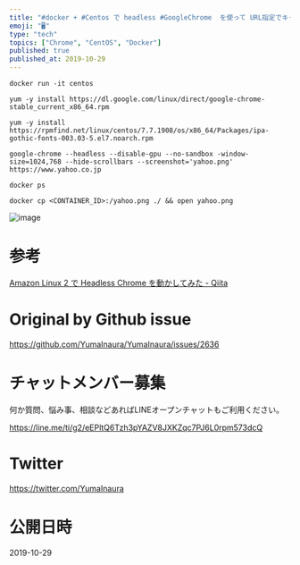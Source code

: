```yaml
---
title: "#docker + #Centos で headless #GoogleChrome  を使って URL指定でキャプチャ画像を作成する"
emoji: "🖥"
type: "tech"
topics: ["Chrome", "CentOS", "Docker"]
published: true
published_at: 2019-10-29
---
```


```
docker run -it centos
```


```
yum -y install https://dl.google.com/linux/direct/google-chrome-stable_current_x86_64.rpm

yum -y install https://rpmfind.net/linux/centos/7.7.1908/os/x86_64/Packages/ipa-gothic-fonts-003.03-5.el7.noarch.rpm

google-chrome --headless --disable-gpu --no-sandbox -window-size=1024,768 --hide-scrollbars --screenshot='yahoo.png' https://www.yahoo.co.jp
```

```
docker ps 

docker cp <CONTAINER_ID>:/yahoo.png ./ && open yahoo.png
```

![image](https://user-images.githubusercontent.com/13635059/67725956-8abfb980-fa27-11e9-9f82-8131686aa85c.png)

# 参考

[Amazon Linux 2 で Headless Chrome を動かしてみた - Qiita](https://qiita.com/aibax/items/fade7e417f6c096a879b)

# Original by Github issue

https://github.com/YumaInaura/YumaInaura/issues/2636








<!-- Update From Qiita API -->

# チャットメンバー募集


何か質問、悩み事、相談などあればLINEオープンチャットもご利用ください。

https://line.me/ti/g2/eEPltQ6Tzh3pYAZV8JXKZqc7PJ6L0rpm573dcQ





# Twitter


https://twitter.com/YumaInaura


<!-- Update From Qiita API -->



# 公開日時

2019-10-29
